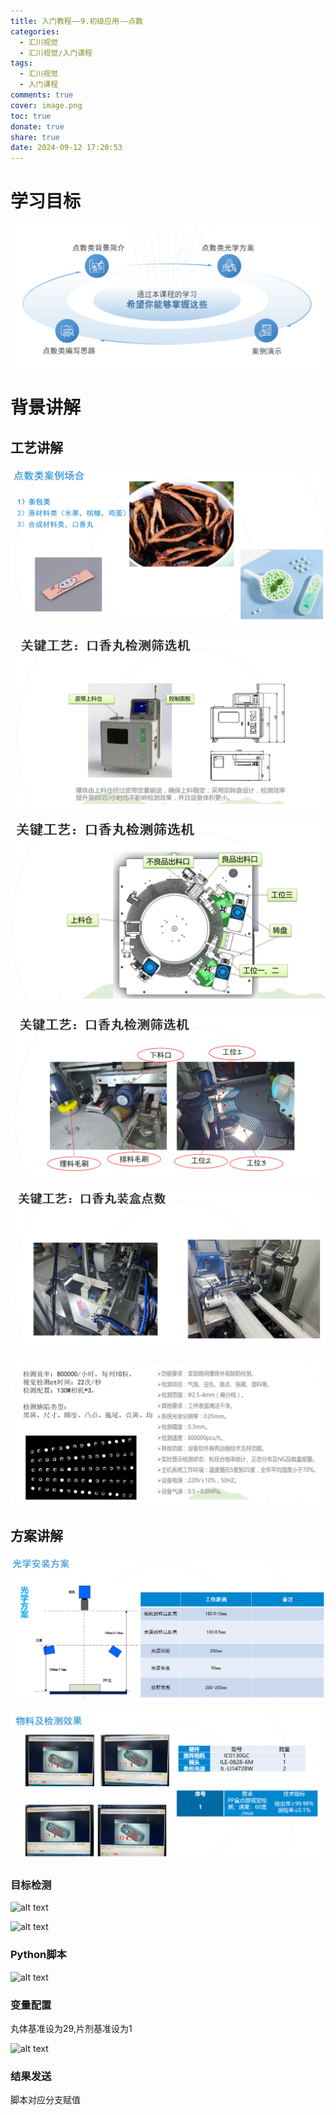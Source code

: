 ```yaml
---
title: 入门教程——9.初级应用-—点数
categories:
  - 汇川视觉
  - 汇川视觉/入门课程
tags:
  - 汇川视觉
  - 入门课程
comments: true
cover: image.png
toc: true
donate: true
share: true
date: 2024-09-12 17:20:53
---
```


# 学习目标

![alt text](image.png)

# 背景讲解

## 工艺讲解

![alt text](image-1.png)

![alt text](image-2.png)

![alt text](image-3.png)

![alt text](image-4.png)

![alt text](image-5.png)

![alt text](image-6.png)

## 方案讲解

![alt text](image-7.png)

![alt text](image-8.png)

### 目标检测

![alt text](image-9.png)

![alt text](image-10.png)

### Python脚本

![alt text](image-11.png)

### 变量配置

丸体基准设为29,片剂基准设为1

![alt text](image-12.png)

### 结果发送

脚本对应分支赋值









